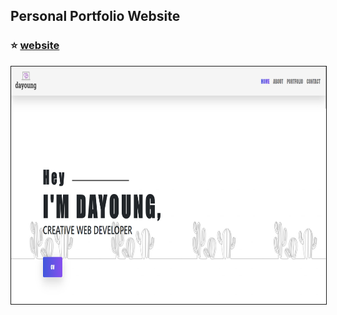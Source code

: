 ## Personal Portfolio Website
### ⭐ [website](http://www.kdfljmyu.site)

<img src="screenshot.png" width="750" height="380" border="1px solid black">

